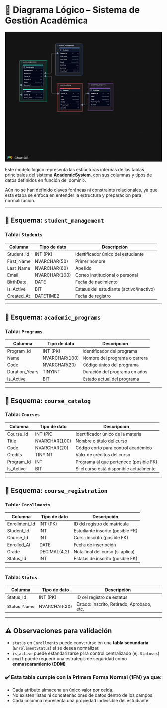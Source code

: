 # 🧠 Diagrama Lógico – Sistema de Gestión Académica

![Diagrama Logico](img/diagrama_logico.png)

Este modelo lógico representa las estructuras internas de las tablas principales del sistema **AcademicSystem**, con sus columnas y tipos de datos definidos en función del dominio.

Aún no se han definido claves foráneas ni constraints relacionales, ya que esta etapa se enfoca en entender la estructura y preparación para normalización.

---

## 🧾 Esquema: `student_management`

### Tabla: `Students`

| Columna    | Tipo de dato  | Descripción                             |
|------------|---------------|-----------------------------------------|
| Student_Id | INT (PK)      | Identificador único del estudiante      |
| First_Name | NVARCHAR(50)  | Primer nombre                           |
| Last_Name  | NVARCHAR(60)  | Apellido                        |
| Email      | NVARCHAR(100) | Correo institucional o personal         |
| BirthDate  | DATE          | Fecha de nacimiento                     |
| Is_Active  | BIT           | Estatus del estudiante (activo/inactivo) |
| Created_At | DATETIME2     | Fecha de registro                       |

---

## 🧾 Esquema: `academic_programs`

### Tabla: `Programs`

| Columna        | Tipo de dato     | Descripción                            |
|----------------|------------------|----------------------------------------|
| Program_Id     | INT (PK)         | Identificador del programa             |
| Name           | NVARCHAR(100)    | Nombre del programa o carrera          |
| Code           | NVARCHAR(20)     | Código único del programa              |
| Duration_Years | TINYINT          | Duración del programa en años          |
| Is_Active      | BIT              | Estado actual del programa             |

---

## 🧾 Esquema: `course_catalog`

### Tabla: `Courses`

| Columna    | Tipo de dato     | Descripción                                 |
|------------|------------------|---------------------------------------------|
| Course_Id  | INT (PK)         | Identificador único de la materia           |
| Title      | NVARCHAR(100)    | Nombre o título del curso                   |
| Code       | NVARCHAR(20)     | Código corto para control académico         |
| Credits    | TINYINT          | Valor de créditos del curso                 |
| Program_Id | INT              | Programa al que pertenece (posible FK)      |
| Is_Active  | BIT              | Si el curso está disponible actualmente     |

---

## 🧾 Esquema: `course_registration`

### Tabla: `Enrollments`

| Columna       | Tipo de dato | Descripción                      |
|---------------|--------------|----------------------------------|
| Enrollment_Id | INT (PK)     | ID del registro de matrícula     |
| Student_Id    | INT          | Estudiante inscrito (posible FK) |
| Course_Id     | INT          | Curso inscrito (posible FK)      |
| Enrolled_At   | DATE         | Fecha de inscripción             |
| Grade         | DECIMAL(4,2) | Nota final del curso (si aplica) |
| Status_Id     | INT          | Estatus de inscrito (posible FK) |

---
### Tabla: `Status`

| Columna     | Tipo de dato | Descripción                      |
|-------------|--------------|----------------------------------|
| Status_Id   | INT (PK)     | ID del registro de estatus       |
| Status_Name | NVARCHAR(20) | Estado: Inscrito, Retirado, Aprobado, etc. |


---

## ⚠️ Observaciones para validación

- `status` en `Enrollments` puede convertirse en una **tabla secundaria** (`EnrollmentStatus`) si se desea normalizar.
- `is_active` puede estandarizarse para control centralizado (ej. `Statuses`)
- `email` puede requerir una estrategia de seguridad como **enmascaramiento (DDM)**

### ✔️ Esta tabla cumple con la Primera Forma Normal (1FN) ya que:
- Cada atributo almacena un único valor por celda.
- No existen listas ni concatenaciones de datos dentro de los campos.
- Cada columna representa una propiedad indivisible del estudiante.